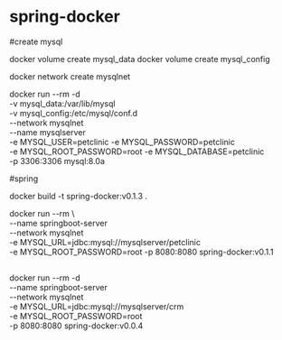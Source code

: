 # spring-docker


<p>#create mysql</p>

docker volume create mysql_data
docker volume create mysql_config

docker network create mysqlnet

docker run --rm -d \
-v mysql_data:/var/lib/mysql \
-v mysql_config:/etc/mysql/conf.d \
--network mysqlnet \
--name mysqlserver \
-e MYSQL_USER=petclinic -e MYSQL_PASSWORD=petclinic \
-e MYSQL_ROOT_PASSWORD=root -e MYSQL_DATABASE=petclinic \
-p 3306:3306 mysql:8.0a

<p>#spring</p>
docker build -t spring-docker:v0.1.3 .

docker run --rm \                     
--name springboot-server \
--network mysqlnet \
-e MYSQL_URL=jdbc:mysql://mysqlserver/petclinic \
-e MYSQL_ROOT_PASSWORD=root -p 8080:8080 spring-docker:v0.1.1


##

  docker run --rm -d \
--name springboot-server \
--network mysqlnet \
-e MYSQL_URL=jdbc:mysql://mysqlserver/crm \
-e MYSQL_ROOT_PASSWORD=root \
-p 8080:8080 spring-docker:v0.0.4
